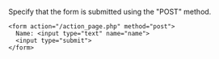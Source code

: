 Specify that the form is submitted using the "POST" method.

    <form action="/action_page.php" method="post">
      Name: <input type="text" name="name">
      <input type="submit">
    </form>
